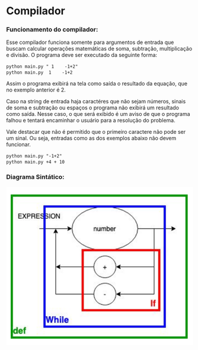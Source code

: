 # Compilador

### Funcionamento do compilador:

Esse compilador funciona somente para argumentos de entrada que buscam calcular operações matemáticas de soma, subtração, multiplicação e divisão. O programa deve ser executado da seguinte forma:

~~~
python main.py " 1    -1+2"
python main.py  1    -1+2
~~~

Assim o programa exibirá na tela como saída o resultado da equação, que no exemplo anterior é 2.

Caso na string de entrada haja caractéres que não sejam números, sinais de soma e subtração ou espaços o programa não exibirá um resultado como saída. Nesse caso, o que será exibido é um aviso de que o programa falhou e tentará encaminhar o usuário para a resolução do problema.

Vale destacar que não é permitido que o primeiro caractere não pode ser um sinal. Ou seja, entradas como as dos exemplos abaixo não devem funcionar.

~~~
python main.py "-1+2"
python main.py +4 + 10
~~~

### Diagrama Sintático:

<img src="Assets/images/DiagramaSintatico.png">